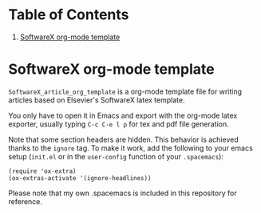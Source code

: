 
# Table of Contents

1.  [SoftwareX org-mode template](#org1a1215f)


<a id="org1a1215f"></a>

# SoftwareX org-mode template

`SoftwareX_article_org_template` is a org-mode template file for writing articles
based on Elsevier's SoftwareX latex template.

You only have to open it in Emacs and export with the org-mode latex exporter,
usually typing `C-c C-e l p` for tex and pdf file generation.

Note that some section headers are hidden. This behavior is achieved thanks to
the `ignore` tag. To make it work, add the following to your emacs setup (`init.el`
or in the `user-config` function of your `.spacemacs`):

    (require 'ox-extra)
    (ox-extras-activate '(ignore-headlines)) 

Please note that my own .spacemacs is included in this repository for reference.


